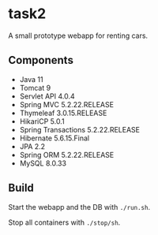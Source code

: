 # task2

A small prototype webapp for renting cars.

## Components

- Java 11
- Tomcat 9
- Servlet API 4.0.4
- Spring MVC 5.2.22.RELEASE
- Thymeleaf 3.0.15.RELEASE
- HikariCP 5.0.1
- Spring Transactions 5.2.22.RELEASE
- Hibernate 5.6.15.Final
- JPA 2.2
- Spring ORM 5.2.22.RELEASE
- MySQL 8.0.33

## Build

Start the webapp and the DB with `./run.sh`.

Stop all containers with `./stop/sh`.
